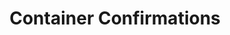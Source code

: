 ---
has_children: true
layout: default
nav_order: 45000
parent: Stock and Logistics
title: Container Confirmations
---